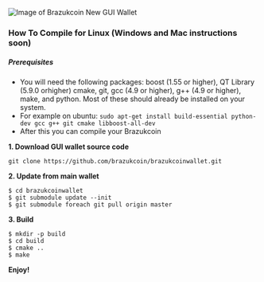 
![Image of Brazukcoin New GUI Wallet](https://i.imgur.com/fFoTr8y.png)


### How To Compile for Linux (Windows and Mac instructions soon)


##### Prerequisites

- You will need the following packages: boost (1.55 or higher), QT Library (5.9.0 orhigher) cmake, git, gcc (4.9 or higher), g++ (4.9 or higher), make, and python. Most of these should already be installed on your system.
- For example on ubuntu: `sudo apt-get install build-essential python-dev gcc g++ git cmake libboost-all-dev `
- After this you can compile your Brazukcoin


**1. Download GUI wallet source code**

```
git clone https://github.com/brazukcoin/brazukcoinwallet.git
```

**2. Update from main wallet**

```
$ cd brazukcoinwallet
$ git submodule update --init
$ git submodule foreach git pull origin master
```

**3. Build**

```
$ mkdir -p build
$ cd build
$ cmake ..
$ make
```
**Enjoy!**

